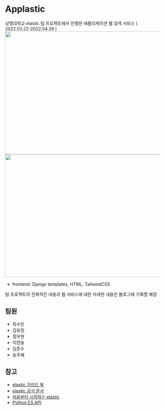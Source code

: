 # Applastic 
상명대학교 elastic 팀 프로젝트에서 진행한 애플리케이션 웹 검색 서비스 ( 2022.03.22-2022.04.29 ) <br>
<img src="https://user-images.githubusercontent.com/83692497/166095894-65aa59e0-7b76-4a22-85e6-1d866c9eb9d2.JPG" width="700" height="400">
<img src="https://user-images.githubusercontent.com/83692497/166095911-8cb178cd-b015-40b3-a5fe-690d62f9913d.JPG" width="700" height="400">

- frontend: Django templates, HTML, TailwindCSS

팀 프로젝트의 전체적인 내용과 웹 서비스에 대한 자세한 내용은 블로그에 기록할 예정

## 팀원
- 최수빈
- 김유정
- 정우현
- 이한솔
- 김준수
- 송주혜

## 참고
- [elastic 가이드 북](https://esbook.kimjmin.net/)
- [elastic 공식 문서](https://www.elastic.co/guide/index.html)
- [처음부터 시작하는 elastic](https://www.youtube.com/watch?v=Ks0P49B4OsA&list=PLhFRZgJc2afp0gaUnQf68kJHPXLG16YCf)
- [Python ES API](https://elasticsearch-py.readthedocs.io/en/v8.1.1/)
